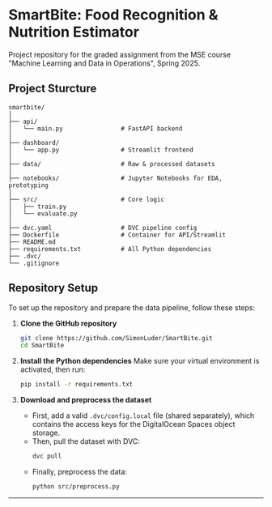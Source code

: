 # SmartBite: Food Recognition & Nutrition Estimator

Project repository for the graded assignment from the MSE course "Machine Learning and Data in Operations​", Spring 2025​.

## Project Sturcture
```
smartbite/
│
├── api/
│   └── main.py                # FastAPI backend
│
├── dashboard/
│   └── app.py                 # Streamlit frontend
│
├── data/                      # Raw & processed datasets
│
├── notebooks/                 # Jupyter Notebooks for EDA, prototyping
│
├── src/                       # Core logic
│   ├── train.py
│   └── evaluate.py
│
├── dvc.yaml                   # DVC pipeline config
├── Dockerfile                 # Container for API/Streamlit
├── README.md
├── requirements.txt           # All Python dependencies
├── .dvc/
└── .gitignore
```


## Repository Setup

To set up the repository and prepare the data pipeline, follow these steps:

1. **Clone the GitHub repository**
    ```sh
    git clone https://github.com/SimonLuder/SmartBite.git
    cd SmartBite
    ```

2. **Install the Python dependencies**
    Make sure your virtual environment is activated, then run:
    ```sh
    pip install -r requirements.txt
    ```

3. **Download and preprocess the dataset**
    - First, add a valid `.dvc/config.local` file (shared separately), which contains the access keys for the DigitalOcean Spaces object storage.
    - Then, pull the dataset with DVC:
      ```sh
      dvc pull
      ```
    - Finally, preprocess the data:
      ```sh
      python src/preprocess.py
      ```

---
